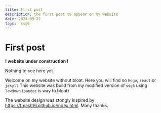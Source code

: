 ```yaml
---
title: First post
description: the first post to appear on my website
date: 2021-09-22
tags:  ssg6
---
```


# First post

**! website under construction !**

Nothing to see here yet

Welcome on my website without bloat. Here you will find no `hugo`, `react` or `jekyll`
This website was build from my modified version of `ssg6` using `lowdown` (`pandoc` is way to bloat)

The website design was stongly inspired by <https://fmash16.github.io/index.html>. Many thanks.